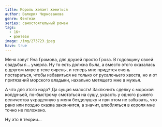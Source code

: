 ```yaml
---
title: Король желает жениться
author: Валерия Чернованова
genre: Фэнтези
series: самостоятельный роман
tags:
  - 16+
  - фэнтези
image: /img/273723.jpeg
have: true
---
```

Меня зовут Яна Громова, для друзей просто Гроза. В годовщину своей свадьбы я… умерла. Ну то есть должна была, а вместо этого оказалась в другом мире в теле сирены, и теперь мне придется очень постараться, чтобы избавиться не только от русалочьего хвоста, но и от притязаний морского владыки, нахально метящего мне в мужья.

А что для этого надо? Да сущая малость! Заключить сделку с морской колдуньей, по-быстрому смотаться на сушу, украсть у одного рыжего величества украденную у меня безделушку и при этом не забывать, что рано или поздно сказка закончится, а значит, влюбляться в короля мне точно не положено.

Ну это в теории…